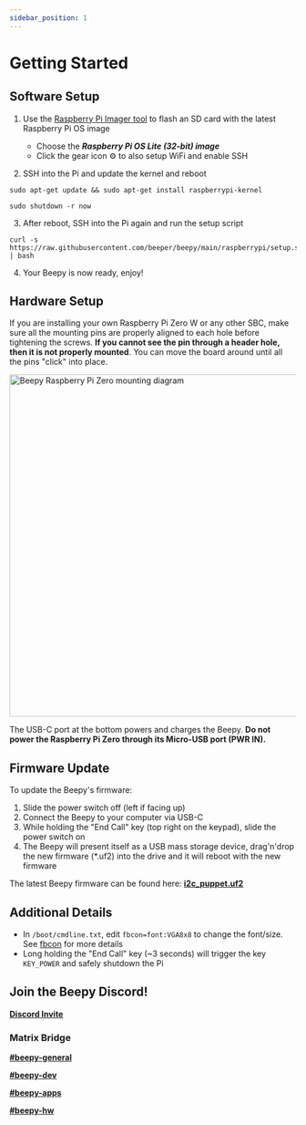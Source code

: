 ```yaml
---
sidebar_position: 1
---
```


# Getting Started

## Software Setup

1. Use the [Raspberry Pi Imager tool](https://www.raspberrypi.com/software/) to flash an SD card with the latest Raspberry Pi OS image
    - Choose the ***Raspberry Pi OS Lite (32-bit) image***
    - Click the gear icon ⚙ to also setup WiFi and enable SSH

2. SSH into the Pi and update the kernel and reboot
```
sudo apt-get update && sudo apt-get install raspberrypi-kernel
```
```
sudo shutdown -r now
```

3. After reboot, SSH into the Pi again and run the setup script
```
curl -s https://raw.githubusercontent.com/beeper/beepy/main/raspberrypi/setup.sh | bash
```

4. Your Beepy is now ready, enjoy!

## Hardware Setup

If you are installing your own Raspberry Pi Zero W or any other SBC, make sure all the mounting pins are properly aligned to each hole before tightening the screws. **If you cannot see the pin through a header hole, then it is not properly mounted**. You can move the board around until all the pins "click" into place.

<img alt="Beepy Raspberry Pi Zero mounting diagram" src='/img/beepy-header-mount-diagram.jpg' width='600' />


The USB-C port at the bottom powers and charges the Beepy. **Do not power the Raspberry Pi Zero through its Micro-USB port (PWR IN).**

## Firmware Update

To update the Beepy's firmware:

1. Slide the power switch off (left if facing up)
2. Connect the Beepy to your computer via USB-C
3. While holding the "End Call" key (top right on the keypad), slide the power switch on
4. The Beepy will present itself as a USB mass storage device, drag'n'drop the new firmware (\*.uf2) into the drive and it will reboot with the new firmware

The latest Beepy firmware can be found here: [**i2c_puppet.uf2**](https://github.com/sqfmi/i2c_puppet/releases/latest/download/f2)

## Additional Details
- In ```/boot/cmdline.txt```, edit ```fbcon=font:VGA8x8``` to change the font/size. See [fbcon](https://www.kernel.org/doc/Documentation/fb/fbcon.txt) for more details
- Long holding the "End Call" key (~3 seconds) will trigger the key ```KEY_POWER``` and safely shutdown the Pi

## Join the Beepy Discord!

[**Discord Invite**](https://discord.gg/QERrSferdF)

### Matrix Bridge

[**#beepy-general**](https://matrix.to/#/#beepberry-general:beeper.com)

[**#beepy-dev**](https://matrix.to/#/#beepberry-dev:beeper.com)

[**#beepy-apps**](https://matrix.to/#/#beepberry-apps:beeper.com)

[**#beepy-hw**](https://matrix.to/#/#beepberry-hw:beeper.com)

